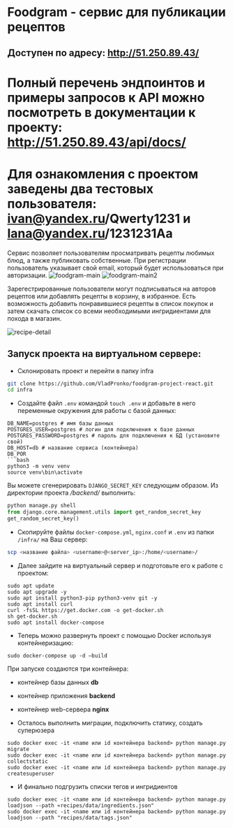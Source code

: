 # Foodgram - сервис для публикации рецептов
## Доступен по адресу: **http://51.250.89.43/**
# Полный перечень эндпоинтов и примеры запросов к API можно посмотреть в документации к проекту: http://51.250.89.43/api/docs/

# Для ознакомления с проектом заведены два тестовых пользователя: ivan@yandex.ru/Qwerty1231 и lana@yandex.ru/1231231Aa


Сервис позволяет пользователям просматривать рецепты любимых блюд, а также публиковать собственные.
При регистрации пользователь указывает свой email, который будет использоваться при авторизации.
![foodgram-main](https://user-images.githubusercontent.com/74264747/130495494-1eb4c107-209a-40cd-a4ac-12f40762725b.jpg)
![foodgram-main2](https://user-images.githubusercontent.com/74264747/130495522-0bf86788-1c17-4186-af86-a2c6853262ad.jpg)

Зарегестрированные пользователи могут подписываться на авторов рецептов или добавлять рецепты в корзину, в избранное.
Есть возможность добавить понравившиеся рецепты в список покупок и затем скачать список со всеми необходимыми ингридиентами для похода в магазин.


![recipe-detail](https://user-images.githubusercontent.com/74264747/130495561-d3193e9d-c759-4b00-8562-0f2ef4e37ce3.jpg)


## Запуск проекта на виртуальном сервере:
- Склонировать проект и перейти в папку infra

```bash
git clone https://github.com/VladPronko/foodgram-project-react.git
cd infra
```
- Создайте файл `.env` командой `touch .env` и добавьте в него переменные окружения для работы с базой данных:

```
DB_NAME=postgres # имя базы данных
POSTGRES_USER=postgres # логин для подключения к базе данных
POSTGRES_PASSWORD=postgres # пароль для подключения к БД (установите свой)
DB_HOST=db # название сервиса (контейнера)
DB_POR
```bash
python3 -m venv venv
source venv\bin\activate
```
Вы можете сгенерировать ```DJANGO_SECRET_KEY``` следующим образом. 
Из директории проекта _/backend/_ выполнить:
```python
python manage.py shell
from django.core.management.utils import get_random_secret_key  
get_random_secret_key()
```
- Скопируйте файлы `docker-compose.yml`, `nginx.conf` и `.env` из папки `/infra/` на Ваш сервер:
```bash
scp <название файла> <username>@<server_ip>:/home/<username>/
```
- Далее зайдите на виртуальный сервер и подготовьте его к работе с проектом:
 
```
sudo apt update
sudo apt upgrade -y
sudo apt install python3-pip python3-venv git -y
sudo apt install curl
curl -fsSL https://get.docker.com -o get-docker.sh
sh get-docker.sh 
sudo apt install docker-compose
``` 

- Теперь можно развернуть проект с помощью Docker используя контейнеризацию:

```
sudo docker-compose up -d —build
``` 

При запуске создаются три контейнера:

 - контейнер базы данных **db**
 - контейнер приложения **backend**
 - контейнер web-сервера **nginx**

- Осталось выполнить миграции, подключить статику, создать суперюзера

```
sudo docker exec -it <name или id контейнера backend> python manage.py migrate
sudo docker exec -it <name или id контейнера backend> python manage.py collectstatic
sudo docker exec -it <name или id контейнера backend> python manage.py createsuperuser
```
- И финально подгрузить списки тегов и ингридиентов

```
sudo docker exec -it <name или id контейнера backend> python manage.py loadjson --path «recipes/data/ingredients.json"
sudo docker exec -it <name или id контейнера backend> python manage.py loadjson --path "recipes/data/tags.json"
```
